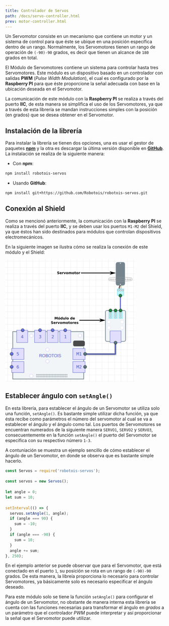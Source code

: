 ```yaml
---
title: Controlador de Servos
path: /docs/servo-controller.html
prev: motor-controller.html
---
```


Un Servomotor consiste en un mecanismo que contiene un motor y un sistema de control para que éste se ubique en una posición específica dentro de un rango. Normalmente, los Servomotores tienen un rango de operación de `(-90)-90` grados, es decir que tienen un alcance de `180` grados en total.

El Módulo de Servomotores contiene un sistema para controlar hasta tres Servomotores. Este módulo es un dispositivo basado en un controlador con salidas **PWM** (*Pulse Width Modulation*), el cual es configurado por la **Raspberry PI** para que éste proporcione la señal adecuada con base en la ubicación deseada en el Servomotor.

La comunicación de este módulo con la **Raspberry PI** se realiza a través del puerto **IIC**, de esta manera se simplifica el uso de los Servomotores, ya que a través de esta librería se mandan instrucciones simples con la posición (en grados) que se desea obtener en el Servomotor.

## Instalación de la librería
Para instalar la librería se tienen dos opciones, una es usar el gestor de paquetes [**npm**](https://www.npmjs.com/package/robotois-servos) y la otra es descargar la última versión disponible en [**GitHub**](https://github.com/Robotois/robotois-servos). La instalación se realiza de la siguiente manera:

* Con **npm**:
```bash
npm install robotois-servos
```

* Usando **GitHub**:
```bash
npm install git+https://github.com/Robotois/robotois-servos.git
```

## Conexión al Shield
Como se mencionó anteriormente, la comunicación con la **Raspberry PI** se realiza a través del puerto **IIC**, y se deben usar los puertos `M1-M2` del Shield, ya que éstos han sido destinados para módulos que controlan dispositivos electromecánicos.

En la siguiente imagen se ilustra cómo se realiza la conexión de este módulo y el Shield:

![Servomotores](../images/docs/Servos-Shield2.png)

## Establecer ángulo con `setAngle()`
En esta librería, para establecer el ángulo de un Servomotor se utiliza solo una función, `setAngle()`. Es bastante simple utilizar dicha función, ya que ésta recibe como parámetros el número del servomotor al cual se va a establecer el ángulo y el ángulo como tal. Los puertos de Servomotores se encuentran numerados de la siguiente manera `SERVO1`, `SERVO2` y `SERVO3`, consecuentemente en la función `setAngle()` el puerto del Servomotor se especifica con su respectivo número `1-3`.

A contuniación se muestra un ejemplo sencillo de cómo establecer el ángulo de un Servomotor, en donde se observa que es bastante simple hacerlo.

```javascript
const Servos = require('robotois-servos');

const servos = new Servos();

let angle = 0;
let sum = 10;

setInterval(() => {
  servos.setAngle(1, angle);
  if (angle === 90) {
    sum = -10;
  }
  if (angle === -90) {
    sum = 10;
  }
  angle += sum;
}, 250);
```

En el ejemplo anterior se puede observar que para el Servomotor, que está conectado en el puerto `1`, su posición se rota en un rango de `(-90)-90` grados. De esta manera, la libreía proporciona lo necesario para controlar Servomotores, ya básicamente solo es necesario especificar el ángulo deseado.

Para este módulo solo se tiene la función `setAngle()` para configurar el ángulo de un Servomotor, no obstante de manera interna esta librería se cuenta con las funciones necesarias para transformar el ángulo en *grados* a un parámetro que el controlador *PWM* puede interpretar y así proporcionar la señal que el Servomotor puede utilizar.
